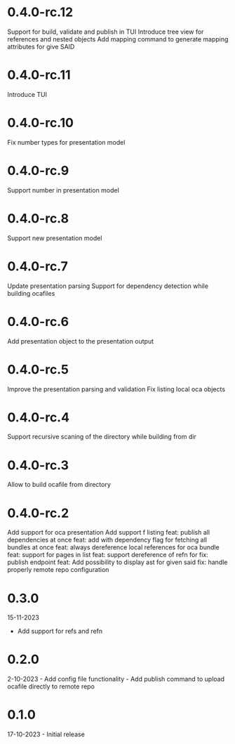 # 0.4.0-rc.12

Support for build, validate and publish in TUI
Introduce tree view for references and nested objects
Add mapping command to generate mapping attributes for give SAID

# 0.4.0-rc.11

Introduce TUI

# 0.4.0-rc.10

Fix number types for presentation model

# 0.4.0-rc.9

Support number in presentation model

# 0.4.0-rc.8

Support new presentation model

# 0.4.0-rc.7

Update presentation parsing
Support for dependency detection while building ocafiles

# 0.4.0-rc.6

Add presentation object to the presentation output

# 0.4.0-rc.5

Improve the presentation parsing and validation
Fix listing local oca objects

# 0.4.0-rc.4

Support recursive scaning of the directory while building from dir

# 0.4.0-rc.3

Allow to build ocafile from directory

# 0.4.0-rc.2

Add support for oca presentation
Add support f
listing
feat: publish all dependencies at once
feat: add with dependency flag for fetching all bundles at once
feat: always dereference local references for oca bundle
feat: support for pages in list
feat: support dereference of refn for
fix: publish endpoint
feat: Add possibility to display ast for given said
fix: handle properly remote repo configuration

# 0.3.0

15-11-2023

- Add support for refs and refn

# 0.2.0

2-10-2023 - Add config file functionality
          - Add publish command to upload ocafile directly to remote repo

# 0.1.0

17-10-2023 - Initial release
